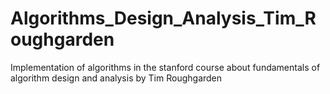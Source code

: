 # Algorithms_Design_Analysis_Tim_Roughgarden
Implementation of algorithms in the stanford course about fundamentals of algorithm design and analysis by Tim Roughgarden
